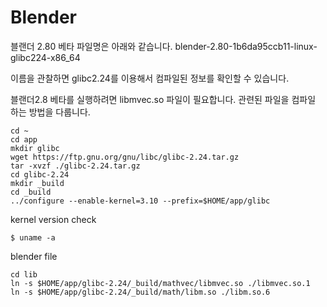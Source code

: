 # Blender

블랜더 2.80 베타 파일명은 아래와 같습니다.
blender-2.80-1b6da95ccb11-linux-glibc224-x86_64

이름을 관찰하면 glibc2.24를 이용해서 컴파일된 정보를 확인할 수 있습니다.

블랜더2.8 베타를 실행하려면 libmvec.so 파일이 필요합니다.
관련된 파일을 컴파일 하는 방법을 다룹니다.

```
cd ~
cd app
mkdir glibc
wget https://ftp.gnu.org/gnu/libc/glibc-2.24.tar.gz
tar -xvzf ./glibc-2.24.tar.gz
cd glibc-2.24
mkdir _build
cd _build
../configure --enable-kernel=3.10 --prefix=$HOME/app/glibc
```

kernel version check
```
$ uname -a
```

blender file
```
cd lib
ln -s $HOME/app/glibc-2.24/_build/mathvec/libmvec.so ./libmvec.so.1
ln -s $HOME/app/glibc-2.24/_build/math/libm.so ./libm.so.6
```
